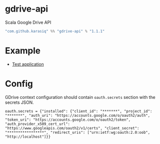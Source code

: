 # gdrive-api
Scala Google Drive API
```scala
"com.github.karasiq" %% "gdrive-api" % "1.1.1"
```

# Example
* [Test application](https://github.com/Karasiq/gdrive-api/blob/107e1b6a3ea339ede60c93e62604714e62011490/test-app/src/main/scala/com/karasiq/gdrive/test/TestApp.scala#L19)

# Config
GDrive context configuration should contain `oauth.secrets` section with the secrets JSON.

```
oauth.secrets = {"installed": {"client_id": "*******", "project_id": "*******", "auth_uri": "https://accounts.google.com/o/oauth2/auth", "token_uri": "https://accounts.google.com/o/oauth2/token", "auth_provider_x509_cert_url": "https://www.googleapis.com/oauth2/v1/certs", "client_secret": "*****************", "redirect_uris": ["urn:ietf:wg:oauth:2.0:oob", "http://localhost"]}}
```
